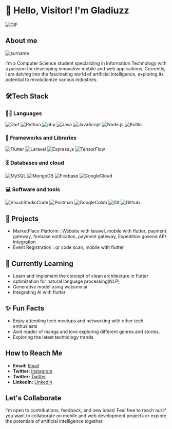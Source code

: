 # 👋 Hello, Visitor! I'm Gladiuzz

<img alt="GIF" src="https://media1.tenor.com/m/N-OuSSfoMe4AAAAC/power-denji.gif">

## About me
![surname](https://img.shields.io/badge/Usually%20called%20Sin-000?style=plastic)

I'm a Computer Science student specializing in Information Technology with a passion for developing innovative mobile and web applications. Currently, I am delving into the fascinating world of artificial intelligence, exploring its potential to revolutionize various industries.

## 🛠️Tech Stack

### 👨‍💻 Languages
![Dart](https://img.shields.io/badge/Dart-000?style=plastic&logo=dart)
![Python](https://img.shields.io/badge/Python-000?style=plastic&logo=python)
![php](https://img.shields.io/badge/php-000?style=plastic&logo=php)
![Java](https://img.shields.io/badge/Java-000?style=plastic&logo=java)
![JavaScript](https://img.shields.io/badge/JavaScript-000?style=plastic&logo=JavaScript)
![Node.js](https://img.shields.io/badge/Node.js-000?style=plastic&logo=Node.js)
![Kotlin](https://img.shields.io/badge/Kotlin-000?style=plastic&logo=Kotlin)

### 🧰 Frameworks and Libraries
![Flutter](https://img.shields.io/badge/Flutter-000?style=plastic&logo=Flutter)
![Laravel](https://img.shields.io/badge/Laravel-000?style=plastic&logo=Laravel)
![Express.js](https://img.shields.io/badge/Express.js-000?style=plastic&logo=Express)
![TensorFlow](https://img.shields.io/badge/TensorFlow-000?style=plastic&logo=TensorFlow)

### 🗄️ Databases and cloud
![MySQL](https://img.shields.io/badge/MySQL-000?style=plastic&logo=mysql)
![MongoDB](https://img.shields.io/badge/MongoDB-000?style=plastic&logo=mongodb)
![Firebase](https://img.shields.io/badge/Firebase-000?style=plastic&logo=firebase)
![GoogleCloud](https://img.shields.io/badge/GoogleCloud-000?style=plastic&logo=GoogleCloud)

### 💻 Software and tools
![VisualStudioCode](https://img.shields.io/badge/Visual%20Studio%20Code-000?style=plastic&logo=visual-studio-code)
![Postman](https://img.shields.io/badge/Postman-000?style=plastic&logo=postman)
![GoogleColab](https://img.shields.io/badge/Google%20Colab-000?style=plastic&logo=google-colab)
![Git](https://img.shields.io/badge/Git-000?style=plastic&logo=git)
![Github](https://img.shields.io/badge/Github-000?style=plastic&logo=github)

## 📝 Projects
- MarketPlace Platform : Website with laravel, mobile with flutter, payment gateway, firebase notification, payment gateway, Expedition gosend API integration
- Event Registration : qr code scan, mobile with flutter

## 🌱 Currently Learning
- Learn and implement the concept of clean architecture in flutter
- optimization for natural language processing(NLP)
- Generative model using watsonx.ai
- Integrating AI with flutter

## ✨ Fun Facts
- Enjoy attending tech meetups and networking with other tech enthusiasts
- Avid reader of manga and love exploring different genres and stories.
- Exploring the latest technology trends

## How to Reach Me
- **Email:** [Email](mailto:hasinbasharip@gmail.com)
- **Twitter:** <a href="https://www.instagram.com/sinjz">Instagram</a>
- **Twitter:** <a href="https://twitter.com/HasinBashari">Twitter</a>
- **LinkedIn:** <a href="https://www.linkedin.com/in/hasin-bashari-panansah-a5a1a5203/">Linkedin</a>

## Let's Collaborate
I'm open to contributions, feedback, and new ideas! Feel free to reach out if you want to collaborate on mobile and web development projects or explore the potentials of artificial intelligence together.

